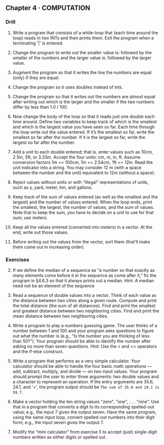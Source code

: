 ## Chapter 4 · COMPUTATION


### Drill

1. Write a program that consists of a while-loop that (each time around the loop)
   reads in two INTs and then prints them. Exit the program when a terminating '|' is entered.

2. Change the program to write out the smaller value is: followed by the smaller of the
   numbers and the larger value is: followed by the larger value.

3. Augment the program so that it writes the line the numbers are equal (only) if they are equal.

4. Change the program so it uses doubles instead of ints.

5. Change the program so that it writes out the numbers are almost equal after writing
   out which is the larger and the smaller if the two numbers differ by less than 1.0 / 100.
   
6. Now change the body of the loop so that it reads just one double each time around. 
   Define two variables to keep track of which is the smallest and which is the largest value you 
   have seen so far. Each time through the loop write out the value entered. If it’s the smallest 
   so far, write the smallest so far after the number. If it is the largest so far, write the 
   largest so far after the number.
   
7. Add a unit to each double entered; that is, enter values such as 10cm, 2.5in, 5ft, or 3.33m. 
   Accept the four units: cm, m, in, ft. Assume conversion factors 1m == 100cm, 1in == 2.54cm, 
   1ft == 12in. Read the unit indicator into a string. You may consider 12 m (with a space between 
   the number and the unit) equivalent to 12m (without a space).

8. Reject values without units or with “illegal” representations of units, such as y, yard, meter, 
   km, and gallons.

9. Keep track of the sum of values entered (as well as the smallest and the largest) and the number 
   of values entered. When the loop ends, print the smallest, the largest, the number of values, and 
   the sum of values. Note that to keep the sum, you have to decide on a unit to use for that sum; 
   use meters.

10. Keep all the values entered (converted into meters) in a vector. At the end, write out those values.

11. Before writing out the values from the vector, sort them (that’ll make them come out in increasing order).


### Exercises

2. If we define the median of a sequence as “a number so that exactly as many elements come before it in the sequence as
   come after it,” fix the program in §4.6.3 so that it always prints out a median. 
   Hint: A median need not be an element of the sequence
   
3. Read a sequence of double values into a vector. Think of each value as the distance between two cities along a given
   route. Compute and print the total distance (the sum of all distances). Find and print the smallest and greatest 
   distance between two neighboring cities. Find and print the mean distance between two neighboring cities.

4. Write a program to play a numbers guessing game. The user thinks of a number between 1 and 100 and your program
   asks questions to figure out what the number is (e.g., “Is the number you are thinking of less than 50?”). Your program
   should be able to identify the number after asking no more than seven questions. Hint: Use the < and <= operators and 
   the if-else construct.
   
5. Write a program that performs as a very simple calculator. Your calculator should be able to handle the four basic math
   operations — add, subtract, multiply, and divide — on two input values. Your program should prompt the user to enter
   three arguments: two double values and a character to represent an operation. If the entry arguments are 35.6, 24.1, and
   '+', the program output should be `The sum of 35.6 and 24.1 is 59.7`.

6. Make a vector holding the ten string values "zero", "one", . . . "nine". Use that in a program that converts a digit to
   its corresponding spelled-out value; e.g., the input 7 gives the output seven. Have the same program, using the same
   input loop, convert spelled-out numbers into their digit form; e.g., the input seven gives the output 7.
   
7. Modify the “mini calculator” from exercise 5 to accept (just) single-digit numbers written as either digits or spelled
   out.
   





   
  


